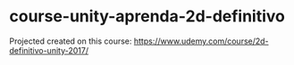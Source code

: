 # course-unity-aprenda-2d-definitivo
Projected created on this course: https://www.udemy.com/course/2d-definitivo-unity-2017/
